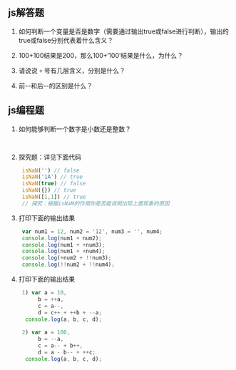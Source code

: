 ## js解答题
1. 如何判断一个变量是否是数字（需要通过输出true或false进行判断），输出的true或false分别代表着什么含义？

2. 100+100结果是200，那么100+‘100’结果是什么，为什么？

3. 请说说 `+` 号有几层含义，分别是什么？

4. 前--和后--的区别是什么？


## js编程题

1. 如何能够判断一个数字是小数还是整数？

   ```js
    
   ```

2. 探究题：详见下面代码

   ```js
    isNaN('') // false
    isNaN('1A') // true
    isNaN(true) // false
    isNaN({}) // true
    isNaN([1,1]) // true
    // 探究：根据isNaN的作用你是否能说明出现上面现象的原因
   ```

3. 打印下面的输出结果

   ```js
    var num1 = 12, num2 = '12', num3 = '', num4;
    console.log(num1 + num2);
    console.log(num1 + +num3);
    console.log(num1 + +num4);
    console.log(+num2 + !!num3);
    console.log(!!num2 + !!num4);
   ```

4. 打印下面的输出结果

   ```js
    1) var a = 10,
         b = ++a,
         c = a--,
         d = c++ + ++b + --a;
     console.log(a, b, c, d);
    
    2) var a = 100,
         b = --a,
         c = a-- + b++,
         d = a - b-- + ++c;
     console.log(a, b, c, d);
   ```
